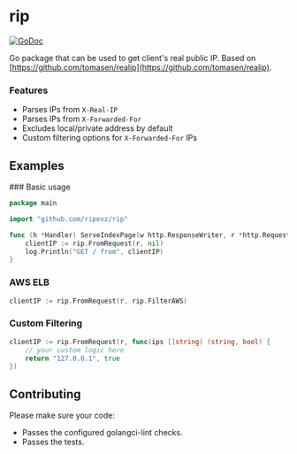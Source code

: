 # rip

[![GoDoc](https://godoc.org/github.com/ripexz/rip?status.svg)](http://godoc.org/github.com/ripexz/rip)

Go package that can be used to get client's real public IP.
Based on [https://github.com/tomasen/realip](https://github.com/tomasen/realip).

### Features

- Parses IPs from `X-Real-IP`
- Parses IPs from `X-Forwarded-For`
- Excludes local/private address by default
- Custom filtering options for `X-Forwarded-For` IPs

## Examples

### Basic usage

```go
package main

import "github.com/ripexz/rip"

func (h *Handler) ServeIndexPage(w http.ResponseWriter, r *http.Request, ps httprouter.Params) {
	clientIP := rip.FromRequest(r, nil)
	log.Println("GET / from", clientIP)
}
```

### AWS ELB

```go
clientIP := rip.FromRequest(r, rip.FilterAWS)
```

### Custom Filtering

```go
clientIP := rip.FromRequest(r, func(ips []string) (string, bool) {
	// your custom logic here
	return "127.0.0.1", true
})
```

## Contributing

Please make sure your code:

- Passes the configured golangci-lint checks.
- Passes the tests.
